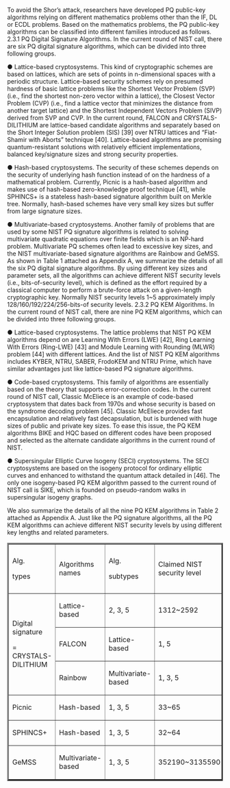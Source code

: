 To avoid the Shor’s attack, researchers have developed PQ public-key algorithms relying on different mathematics problems other than the IF, DL or ECDL problems. Based on the mathematics problems, the PQ public-key algorithms can be classified into different families introduced as follows.
2.3.1 PQ Digital Signature Algorithms. In the current round of NIST call, there are six PQ digital signature algorithms, which can be divided into three following groups.

●	Lattice-based cryptosystems. This kind of cryptographic schemes are based on lattices, which are sets of points in n-dimensional spaces with a periodic structure. Lattice-based security schemes rely on presumed hardness of basic lattice problems like the Shortest Vector Problem (SVP) (i.e., find the shortest non-zero vector within a lattice), the Closest Vector Problem (CVP) (i.e., find a lattice vector that minimizes the distance from another target lattice) and the Shortest Independent Vectors Problem (SIVP) derived from SVP and CVP. In the current round, FALCON and CRYSTALS-DILITHIUM are lattice-based candidate algorithms and separately based on the Short Integer Solution problem (SIS) [39] over NTRU lattices and “Fiat-Shamir with Aborts” technique [40]. Lattice-based algorithms are promising quantum-resistant solutions with relatively efficient implementations, balanced key/signature sizes and strong security properties.

●	Hash-based cryptosystems. The security of these schemes depends on the security of underlying hash function instead of on the hardness of a mathematical problem. Currently, Picnic is a hash-based algorithm and makes use of hash-based zero-knowledge proof technique [41], while SPHINCS+ is a stateless hash-based signature algorithm built on Merkle tree. Normally, hash-based schemes have very small key sizes but suffer from large signature sizes.

●	Multivariate-based cryptosystems. Another family of problems that are used by some NIST PQ signature algorithms is related to solving multivariate quadratic equations over finite fields which is an NP-hard problem. Multivariate PQ schemes often lead to excessive key sizes, and the NIST multivariate-based signature algorithms are Rainbow and GeMSS.
As shown in Table 1 attached as Appendix A, we summarize the details of all the six PQ digital signature algorithms. By using different key sizes and parameter sets, all the algorithms can achieve different NIST security levels (i.e., bits-of-security level), which is defined as the effort required by a classical computer to perform a brute-force attack on a given-length cryptographic key. Normally NIST security levels 1~5 approximately imply 128/160/192/224/256-bits-of security levels.
2.3.2 PQ KEM Algorithms. In the current round of NIST call, there are nine PQ KEM algorithms, which can be divided into three following groups.

●	Lattice-based cryptosystems. The lattice problems that NIST PQ KEM algorithms depend on are Learning With Errors (LWE) [42], Ring Learning With Errors (Ring-LWE) [43] and Module Learning with Rounding (MLWR) problem [44] with different lattices. And the list of NIST PQ KEM algorithms includes KYBER, NTRU, SABER, FrodoKEM and NTRU Prime, which have similar advantages just like lattice-based PQ signature algorithms.

●	Code-based cryptosystems. This family of algorithms are essentially based on the theory that supports error-correction codes. In the current round of NIST call, Classic McEliece is an example of code-based cryptosystem that dates back from 1970s and whose security is based on the syndrome decoding problem [45]. Classic McEliece provides fast encapsulation and relatively fast decapsulation, but is burdened with huge sizes of public and private key sizes. To ease this issue, the PQ KEM algorithms BIKE and HQC based on different codes have been proposed and selected as the alternate candidate algorithms in the current round of NIST.

●	Supersingular Elliptic Curve Isogeny (SECI) cryptosystems. The SECI cryptosystems are based on the isogeny protocol for ordinary elliptic curves and enhanced to withstand the quantum attack detailed in [46]. The only one isogeny-based PQ KEM algorithm passed to the current round of NIST call is SIKE, which is founded on pseudo-random walks in supersingular isogeny graphs.

We also summarize the details of all the nine PQ KEM algorithms in Table 2 attached as Appendix A. Just like the PQ signature algorithms, all the PQ KEM algorithms can achieve different NIST security levels by using different key lengths and related parameters.

<table class=3DMsoTableGrid border=3D1 cellspacing=3D0 cellpadding=3D0 widt=
h=3D608
 style=3D'width:456.2pt;border-collapse:collapse;border:none;mso-border-alt=
:solid windowtext 1.0pt;
 mso-yfti-tbllook:1184;mso-padding-alt:0cm 5.4pt 0cm 5.4pt'>
 <tr style=3D'mso-yfti-irow:0;mso-yfti-firstrow:yes;height:17.3pt'>
  <td width=3D57 valign=3Dtop style=3D'width:42.55pt;border:solid windowtex=
t 1.0pt;
  border-left:none;mso-border-top-alt:solid windowtext 1.0pt;mso-border-bot=
tom-alt:
  solid windowtext 1.0pt;mso-border-right-alt:solid windowtext .5pt;padding:
  0cm 5.4pt 0cm 5.4pt;height:17.3pt'>
  <p class=3Dtablecolsubhead><span lang=3DEN-US style=3D'font-size:8.0pt;fo=
nt-style:
  normal'>Alg</span><span lang=3DEN-US style=3D'font-size:8.0pt;mso-fareast=
-language:
  ZH-CN;font-style:normal'>.</span><span lang=3DEN-US style=3D'font-size:8.=
0pt;
  font-style:normal'><o:p></o:p></span></p>
  <p class=3Dtablecolsubhead><span lang=3DEN-US style=3D'font-size:8.0pt;fo=
nt-style:
  normal'>types<o:p></o:p></span></p>
  </td>
  <td width=3D101 style=3D'width:75.6pt;border:solid windowtext 1.0pt;borde=
r-left:
  none;mso-border-top-alt:solid windowtext 1.0pt;mso-border-bottom-alt:soli=
d windowtext 1.0pt;
  mso-border-right-alt:solid windowtext .5pt;padding:0cm 5.4pt 0cm 5.4pt;
  height:17.3pt'>
  <p class=3Dtablecolsubhead><span lang=3DEN-US style=3D'font-size:8.0pt;co=
lor:black;
  mso-themecolor:text1;font-style:normal'>Algorithms names</span><span
  lang=3DEN-US style=3D'font-size:8.0pt;mso-fareast-font-family:宋体;mso-fa=
reast-theme-font:
  minor-fareast;color:black;mso-themecolor:text1;mso-fareast-language:ZH-CN;
  font-style:normal'><o:p></o:p></span></p>
  </td>
  <td width=3D98 valign=3Dtop style=3D'width:73.25pt;border:solid windowtex=
t 1.0pt;
  border-left:none;mso-border-left-alt:solid windowtext .5pt;mso-border-top=
-alt:
  1.0pt;mso-border-left-alt:.5pt;mso-border-bottom-alt:1.0pt;mso-border-rig=
ht-alt:
  .5pt;mso-border-color-alt:windowtext;mso-border-style-alt:solid;padding:0=
cm 5.4pt 0cm 5.4pt;
  height:17.3pt'>
  <p class=3Dtablecolsubhead><span lang=3DEN-US style=3D'font-size:8.0pt;fo=
nt-style:
  normal'>Alg.<o:p></o:p></span></p>
  <p class=3Dtablecolsubhead><span lang=3DEN-US style=3D'font-size:8.0pt;fo=
nt-style:
  normal'>subtypes<o:p></o:p></span></p>
  </td>
  <td width=3D94 style=3D'width:70.85pt;border:solid windowtext 1.0pt;borde=
r-left:
  none;mso-border-left-alt:solid windowtext .5pt;mso-border-top-alt:1.0pt;
  mso-border-left-alt:.5pt;mso-border-bottom-alt:1.0pt;mso-border-right-alt:
  .5pt;mso-border-color-alt:windowtext;mso-border-style-alt:solid;padding:0=
cm 5.4pt 0cm 5.4pt;
  height:17.3pt'>
  <p class=3Dtablecolsubhead><span lang=3DEN-US style=3D'font-size:8.0pt;fo=
nt-style:
  normal'>Claimed NIST security level<o:p></o:p></span></p>
  </td>
  <td width=3D95 style=3D'width:70.9pt;border:solid windowtext 1.0pt;border=
-left:
  none;mso-border-left-alt:solid windowtext .5pt;mso-border-top-alt:1.0pt;
  mso-border-left-alt:.5pt;mso-border-bottom-alt:1.0pt;mso-border-right-alt:
  .5pt;mso-border-color-alt:windowtext;mso-border-style-alt:solid;padding:0=
cm 5.4pt 0cm 5.4pt;
  height:17.3pt'>
  <p class=3Dtablecolsubhead><span lang=3DEN-US style=3D'font-size:8.0pt;fo=
nt-style:
  normal'>Public key size (bytes)<o:p></o:p></span></p>
  </td>
  <td width=3D76 style=3D'width:2.0cm;border:solid windowtext 1.0pt;border-=
left:
  none;mso-border-left-alt:solid windowtext .5pt;mso-border-top-alt:1.0pt;
  mso-border-left-alt:.5pt;mso-border-bottom-alt:1.0pt;mso-border-right-alt:
  .5pt;mso-border-color-alt:windowtext;mso-border-style-alt:solid;padding:0=
cm 5.4pt 0cm 5.4pt;
  height:17.3pt'>
  <p class=3Dtablecolsubhead><span lang=3DEN-US style=3D'font-size:8.0pt;fo=
nt-style:
  normal'>Private key size (bytes)<o:p></o:p></span></p>
  </td>
  <td width=3D88 valign=3Dtop style=3D'width:66.35pt;border-top:solid windo=
wtext 1.0pt;
  border-left:none;border-bottom:solid windowtext 1.0pt;border-right:none;
  mso-border-left-alt:solid windowtext .5pt;padding:0cm 5.4pt 0cm 5.4pt;
  height:17.3pt'>
  <p class=3Dtablecolsubhead><span lang=3DEN-US style=3D'font-size:8.0pt;fo=
nt-style:
  normal'>Signature<o:p></o:p></span></p>
  <p class=3Dtablecolsubhead><span lang=3DEN-US style=3D'font-size:8.0pt;fo=
nt-style:
  normal'>size (bytes)<o:p></o:p></span></p>
  </td>
 </tr>
 <tr style=3D'mso-yfti-irow:1;height:10.5pt'>
  <td width=3D57 rowspan=3D6 style=3D'width:42.55pt;border-top:none;border-=
left:none;
  border-bottom:solid windowtext 1.0pt;border-right:solid windowtext 1.0pt;
  mso-border-top-alt:solid windowtext 1.0pt;mso-border-top-alt:solid window=
text 1.0pt;
  mso-border-bottom-alt:solid windowtext 1.0pt;mso-border-right-alt:solid w=
indowtext .5pt;
  background:white;mso-background-themecolor:background1;padding:0cm 5.4pt =
0cm 5.4pt;
  height:10.5pt'>
  <p class=3Dtablecopy align=3Dcenter style=3D'text-align:center'><span lan=
g=3DEN-US
  style=3D'font-family:"Linux Libertine";color:black;mso-color-alt:windowte=
xt'>Digital
  signature</span><span lang=3DEN-US style=3D'font-family:"Linux Libertine"=
'><o:p></o:p></span></p>
  </td>
  <td width=3D101 valign=3Dtop style=3D'width:75.6pt;border-top:none;border=
-left:
  none;border-bottom:solid windowtext 1.0pt;border-right:solid windowtext 1=
.0pt;
  mso-border-top-alt:solid windowtext 1.0pt;mso-border-top-alt:solid window=
text 1.0pt;
  mso-border-bottom-alt:solid windowtext .5pt;mso-border-right-alt:solid wi=
ndowtext .5pt;
  background:#DBE5F1;mso-background-themecolor:accent1;mso-background-theme=
tint:
  51;padding:0cm 5.4pt 0cm 5.4pt;height:10.5pt'>
  <p class=3Dtablecopy align=3Dleft style=3D'text-align:left'><span lang=3D=
EN-US
  style=3D'font-family:"Linux Libertine";color:black;mso-themecolor:text1'>=
CRYSTALS-DILITHIUM<o:p></o:p></span></p>
  </td>
  <td width=3D98 style=3D'width:73.25pt;border-top:none;border-left:none;
  border-bottom:solid windowtext 1.0pt;border-right:solid windowtext 1.0pt;
  mso-border-top-alt:solid windowtext 1.0pt;mso-border-left-alt:solid windo=
wtext .5pt;
  mso-border-alt:solid windowtext .5pt;mso-border-top-alt:solid windowtext =
1.0pt;
  background:#DBE5F1;mso-background-themecolor:accent1;mso-background-theme=
tint:
  51;padding:0cm 5.4pt 0cm 5.4pt;height:10.5pt'>
  <p class=3DMsoNormal><span lang=3DEN-US style=3D'font-size:8.0pt;line-hei=
ght:110%;
  mso-bidi-font-family:"Times New Roman";color:black;mso-color-alt:windowte=
xt;
  mso-no-proof:yes'>Lattice-based</span><span lang=3DEN-US style=3D'font-si=
ze:8.0pt;
  line-height:110%;mso-bidi-font-family:"Times New Roman";mso-no-proof:yes'=
><o:p></o:p></span></p>
  </td>
  <td width=3D94 style=3D'width:70.85pt;border-top:none;border-left:none;
  border-bottom:solid windowtext 1.0pt;border-right:solid windowtext 1.0pt;
  mso-border-top-alt:solid windowtext 1.0pt;mso-border-left-alt:solid windo=
wtext .5pt;
  mso-border-alt:solid windowtext .5pt;mso-border-top-alt:solid windowtext =
1.0pt;
  background:#DBE5F1;mso-background-themecolor:accent1;mso-background-theme=
tint:
  51;padding:0cm 5.4pt 0cm 5.4pt;height:10.5pt'>
  <p class=3DMsoNormal><span lang=3DEN-US style=3D'font-size:8.0pt;line-hei=
ght:110%;
  mso-bidi-font-family:"Times New Roman";color:black;mso-color-alt:windowte=
xt;
  mso-no-proof:yes'>2, 3, 5</span><span lang=3DEN-US style=3D'font-size:8.0=
pt;
  line-height:110%;mso-bidi-font-family:"Times New Roman";mso-no-proof:yes'=
><o:p></o:p></span></p>
  </td>
  <td width=3D95 style=3D'width:70.9pt;border-top:none;border-left:none;bor=
der-bottom:
  solid windowtext 1.0pt;border-right:solid windowtext 1.0pt;mso-border-top=
-alt:
  solid windowtext 1.0pt;mso-border-left-alt:solid windowtext .5pt;mso-bord=
er-alt:
  solid windowtext .5pt;mso-border-top-alt:solid windowtext 1.0pt;backgroun=
d:
  #DBE5F1;mso-background-themecolor:accent1;mso-background-themetint:51;
  padding:0cm 5.4pt 0cm 5.4pt;height:10.5pt'>
  <p class=3DMsoNormal><span lang=3DEN-US style=3D'font-size:8.0pt;line-hei=
ght:110%;
  mso-bidi-font-family:"Times New Roman";color:black;mso-color-alt:windowte=
xt;
  mso-no-proof:yes'>1312</span><span lang=3DEN-US style=3D'font-size:8.0pt;
  line-height:110%;mso-bidi-font-family:"Times New Roman";color:black;
  mso-color-alt:windowtext'>~2592</span><span lang=3DEN-US style=3D'font-si=
ze:8.0pt;
  line-height:110%;mso-bidi-font-family:"Times New Roman";mso-no-proof:yes'=
><o:p></o:p></span></p>
  </td>
  <td width=3D76 style=3D'width:2.0cm;border-top:none;border-left:none;bord=
er-bottom:
  solid windowtext 1.0pt;border-right:solid windowtext 1.0pt;mso-border-top=
-alt:
  solid windowtext 1.0pt;mso-border-left-alt:solid windowtext .5pt;mso-bord=
er-alt:
  solid windowtext .5pt;mso-border-top-alt:solid windowtext 1.0pt;backgroun=
d:
  #DBE5F1;mso-background-themecolor:accent1;mso-background-themetint:51;
  padding:0cm 5.4pt 0cm 5.4pt;height:10.5pt'>
  <p class=3DMsoNormal><span lang=3DEN-US style=3D'font-size:8.0pt;line-hei=
ght:110%;
  mso-bidi-font-family:"Times New Roman";color:black;mso-color-alt:windowte=
xt;
  mso-no-proof:yes'>2528</span><span lang=3DEN-US style=3D'font-size:8.0pt;
  line-height:110%;mso-bidi-font-family:"Times New Roman";color:black;
  mso-color-alt:windowtext'>~4864</span><span lang=3DEN-US style=3D'font-si=
ze:8.0pt;
  line-height:110%;mso-bidi-font-family:"Times New Roman";mso-no-proof:yes'=
><o:p></o:p></span></p>
  </td>
  <td width=3D88 style=3D'width:66.35pt;border:none;border-bottom:solid win=
dowtext 1.0pt;
  mso-border-top-alt:solid windowtext 1.0pt;mso-border-left-alt:solid windo=
wtext .5pt;
  mso-border-top-alt:solid windowtext 1.0pt;mso-border-left-alt:solid windo=
wtext .5pt;
  mso-border-bottom-alt:solid windowtext .5pt;background:#DBE5F1;mso-backgr=
ound-themecolor:
  accent1;mso-background-themetint:51;padding:0cm 5.4pt 0cm 5.4pt;height:10=
.5pt'>
  <p class=3DMsoNormal><span lang=3DEN-US style=3D'font-size:8.0pt;line-hei=
ght:110%;
  mso-bidi-font-family:"Times New Roman";color:black;mso-color-alt:windowte=
xt;
  mso-no-proof:yes'>2420</span><span lang=3DEN-US style=3D'font-size:8.0pt;
  line-height:110%;mso-bidi-font-family:"Times New Roman";color:black;
  mso-color-alt:windowtext'>~4595</span><span lang=3DEN-US style=3D'font-si=
ze:8.0pt;
  line-height:110%;mso-bidi-font-family:"Times New Roman";mso-no-proof:yes'=
><o:p></o:p></span></p>
  </td>
 </tr>
 <tr style=3D'mso-yfti-irow:2;height:11.05pt'>
  <td width=3D101 valign=3Dtop style=3D'width:75.6pt;border-top:none;border=
-left:
  none;border-bottom:solid windowtext 1.0pt;border-right:solid windowtext 1=
.0pt;
  mso-border-top-alt:solid windowtext .5pt;mso-border-top-alt:solid windowt=
ext .5pt;
  mso-border-bottom-alt:solid windowtext .5pt;mso-border-right-alt:solid wi=
ndowtext .5pt;
  background:#DBE5F1;mso-background-themecolor:accent1;mso-background-theme=
tint:
  51;padding:0cm 5.4pt 0cm 5.4pt;height:11.05pt'>
  <p class=3DMsoNormal align=3Dleft style=3D'text-align:left'><span lang=3D=
EN-US
  style=3D'font-size:8.0pt;line-height:110%;mso-bidi-font-family:"Times New=
 Roman";
  color:black;mso-themecolor:text1'>FALCON<o:p></o:p></span></p>
  </td>
  <td width=3D98 valign=3Dtop style=3D'width:73.25pt;border-top:none;border=
-left:
  none;border-bottom:solid windowtext 1.0pt;border-right:solid windowtext 1=
.0pt;
  mso-border-top-alt:solid windowtext .5pt;mso-border-left-alt:solid window=
text .5pt;
  mso-border-alt:solid windowtext .5pt;background:#DBE5F1;mso-background-th=
emecolor:
  accent1;mso-background-themetint:51;padding:0cm 5.4pt 0cm 5.4pt;height:11=
.05pt'>
  <p class=3DMsoNormal align=3Dleft style=3D'text-align:left'><span lang=3D=
EN-US
  style=3D'font-size:8.0pt;line-height:110%;mso-bidi-font-family:"Times New=
 Roman";
  color:black;mso-color-alt:windowtext'>Lattice-based</span><span lang=3DEN=
-US
  style=3D'font-size:8.0pt;line-height:110%;mso-bidi-font-family:"Times New=
 Roman"'><o:p></o:p></span></p>
  </td>
  <td width=3D94 valign=3Dtop style=3D'width:70.85pt;border-top:none;border=
-left:
  none;border-bottom:solid windowtext 1.0pt;border-right:solid windowtext 1=
.0pt;
  mso-border-top-alt:solid windowtext .5pt;mso-border-left-alt:solid window=
text .5pt;
  mso-border-alt:solid windowtext .5pt;background:#DBE5F1;mso-background-th=
emecolor:
  accent1;mso-background-themetint:51;padding:0cm 5.4pt 0cm 5.4pt;height:11=
.05pt'>
  <p class=3DMsoNormal align=3Dleft style=3D'text-align:left'><span lang=3D=
EN-US
  style=3D'font-size:8.0pt;line-height:110%;mso-bidi-font-family:"Times New=
 Roman";
  color:black;mso-color-alt:windowtext'>1, 5</span><span lang=3DEN-US
  style=3D'font-size:8.0pt;line-height:110%;mso-bidi-font-family:"Times New=
 Roman"'><o:p></o:p></span></p>
  </td>
  <td width=3D95 valign=3Dtop style=3D'width:70.9pt;border-top:none;border-=
left:none;
  border-bottom:solid windowtext 1.0pt;border-right:solid windowtext 1.0pt;
  mso-border-top-alt:solid windowtext .5pt;mso-border-left-alt:solid window=
text .5pt;
  mso-border-alt:solid windowtext .5pt;background:#DBE5F1;mso-background-th=
emecolor:
  accent1;mso-background-themetint:51;padding:0cm 5.4pt 0cm 5.4pt;height:11=
.05pt'>
  <p class=3DMsoNormal align=3Dleft style=3D'text-align:left'><span lang=3D=
EN-US
  style=3D'font-size:8.0pt;line-height:110%;mso-bidi-font-family:"Times New=
 Roman";
  color:black;mso-color-alt:windowtext'>897~1793</span><span lang=3DEN-US
  style=3D'font-size:8.0pt;line-height:110%;mso-bidi-font-family:"Times New=
 Roman"'><o:p></o:p></span></p>
  </td>
  <td width=3D76 valign=3Dtop style=3D'width:2.0cm;border-top:none;border-l=
eft:none;
  border-bottom:solid windowtext 1.0pt;border-right:solid windowtext 1.0pt;
  mso-border-top-alt:solid windowtext .5pt;mso-border-left-alt:solid window=
text .5pt;
  mso-border-alt:solid windowtext .5pt;background:#DBE5F1;mso-background-th=
emecolor:
  accent1;mso-background-themetint:51;padding:0cm 5.4pt 0cm 5.4pt;height:11=
.05pt'>
  <p class=3DMsoNormal align=3Dleft style=3D'text-align:left'><span lang=3D=
EN-US
  style=3D'font-size:8.0pt;line-height:110%;mso-bidi-font-family:"Times New=
 Roman";
  color:black;mso-color-alt:windowtext'>1281~2305</span><span lang=3DEN-US
  style=3D'font-size:8.0pt;line-height:110%;mso-bidi-font-family:"Times New=
 Roman"'><o:p></o:p></span></p>
  </td>
  <td width=3D88 valign=3Dtop style=3D'width:66.35pt;border:none;border-bot=
tom:solid windowtext 1.0pt;
  mso-border-top-alt:solid windowtext .5pt;mso-border-left-alt:solid window=
text .5pt;
  mso-border-top-alt:solid windowtext .5pt;mso-border-left-alt:solid window=
text .5pt;
  mso-border-bottom-alt:solid windowtext .5pt;background:#DBE5F1;mso-backgr=
ound-themecolor:
  accent1;mso-background-themetint:51;padding:0cm 5.4pt 0cm 5.4pt;height:11=
.05pt'>
  <p class=3DMsoNormal align=3Dleft style=3D'text-align:left'><span lang=3D=
EN-US
  style=3D'font-size:8.0pt;line-height:110%;mso-bidi-font-family:"Times New=
 Roman";
  color:black;mso-color-alt:windowtext'>690~1330</span><span lang=3DEN-US
  style=3D'font-size:8.0pt;line-height:110%;mso-bidi-font-family:"Times New=
 Roman"'><o:p></o:p></span></p>
  </td>
 </tr>
 <tr style=3D'mso-yfti-irow:3;height:11.05pt'>
  <td width=3D101 valign=3Dtop style=3D'width:75.6pt;border-top:none;border=
-left:
  none;border-bottom:solid windowtext 1.0pt;border-right:solid windowtext 1=
.0pt;
  mso-border-top-alt:solid windowtext .5pt;mso-border-top-alt:solid windowt=
ext .5pt;
  mso-border-bottom-alt:solid windowtext .5pt;mso-border-right-alt:solid wi=
ndowtext .5pt;
  background:#DBE5F1;mso-background-themecolor:accent1;mso-background-theme=
tint:
  51;padding:0cm 5.4pt 0cm 5.4pt;height:11.05pt'>
  <p class=3DMsoNormal align=3Dleft style=3D'text-align:left'><span lang=3D=
EN-US
  style=3D'font-size:8.0pt;line-height:110%;mso-bidi-font-family:"Times New=
 Roman";
  color:black;mso-color-alt:windowtext'>Rainbow</span><span lang=3DEN-US
  style=3D'font-size:8.0pt;line-height:110%;mso-bidi-font-family:"Times New=
 Roman"'><o:p></o:p></span></p>
  </td>
  <td width=3D98 valign=3Dtop style=3D'width:73.25pt;border-top:none;border=
-left:
  none;border-bottom:solid windowtext 1.0pt;border-right:solid windowtext 1=
.0pt;
  mso-border-top-alt:solid windowtext .5pt;mso-border-left-alt:solid window=
text .5pt;
  mso-border-alt:solid windowtext .5pt;background:#DBE5F1;mso-background-th=
emecolor:
  accent1;mso-background-themetint:51;padding:0cm 5.4pt 0cm 5.4pt;height:11=
.05pt'>
  <p class=3DMsoNormal align=3Dleft style=3D'text-align:left'><span lang=3D=
EN-US
  style=3D'font-size:8.0pt;line-height:110%;mso-bidi-font-family:"Times New=
 Roman";
  color:black;mso-color-alt:windowtext'>Multivariate-based</span><span
  lang=3DEN-US style=3D'font-size:8.0pt;line-height:110%;mso-bidi-font-fami=
ly:"Times New Roman"'><o:p></o:p></span></p>
  </td>
  <td width=3D94 valign=3Dtop style=3D'width:70.85pt;border-top:none;border=
-left:
  none;border-bottom:solid windowtext 1.0pt;border-right:solid windowtext 1=
.0pt;
  mso-border-top-alt:solid windowtext .5pt;mso-border-left-alt:solid window=
text .5pt;
  mso-border-alt:solid windowtext .5pt;background:#DBE5F1;mso-background-th=
emecolor:
  accent1;mso-background-themetint:51;padding:0cm 5.4pt 0cm 5.4pt;height:11=
.05pt'>
  <p class=3DMsoNormal align=3Dleft style=3D'text-align:left'><span lang=3D=
EN-US
  style=3D'font-size:8.0pt;line-height:110%;mso-bidi-font-family:"Times New=
 Roman";
  color:black;mso-color-alt:windowtext'>1, 3, 5</span><span lang=3DEN-US
  style=3D'font-size:8.0pt;line-height:110%;mso-bidi-font-family:"Times New=
 Roman"'><o:p></o:p></span></p>
  </td>
  <td width=3D95 valign=3Dtop style=3D'width:70.9pt;border-top:none;border-=
left:none;
  border-bottom:solid windowtext 1.0pt;border-right:solid windowtext 1.0pt;
  mso-border-top-alt:solid windowtext .5pt;mso-border-left-alt:solid window=
text .5pt;
  mso-border-alt:solid windowtext .5pt;background:#DBE5F1;mso-background-th=
emecolor:
  accent1;mso-background-themetint:51;padding:0cm 5.4pt 0cm 5.4pt;height:11=
.05pt'>
  <p class=3DMsoNormal align=3Dleft style=3D'text-align:left'><span lang=3D=
EN-US
  style=3D'font-size:8.0pt;line-height:110%;mso-bidi-font-family:"Times New=
 Roman";
  color:black;mso-color-alt:windowtext'>60192~1930600</span><span lang=3DEN=
-US
  style=3D'font-size:8.0pt;line-height:110%;mso-bidi-font-family:"Times New=
 Roman"'><o:p></o:p></span></p>
  </td>
  <td width=3D76 valign=3Dtop style=3D'width:2.0cm;border-top:none;border-l=
eft:none;
  border-bottom:solid windowtext 1.0pt;border-right:solid windowtext 1.0pt;
  mso-border-top-alt:solid windowtext .5pt;mso-border-left-alt:solid window=
text .5pt;
  mso-border-alt:solid windowtext .5pt;background:#DBE5F1;mso-background-th=
emecolor:
  accent1;mso-background-themetint:51;padding:0cm 5.4pt 0cm 5.4pt;height:11=
.05pt'>
  <p class=3DMsoNormal align=3Dleft style=3D'text-align:left'><span lang=3D=
EN-US
  style=3D'font-size:8.0pt;line-height:110%;mso-bidi-font-family:"Times New=
 Roman";
  color:black;mso-color-alt:windowtext'>64~1408736</span><span lang=3DEN-US
  style=3D'font-size:8.0pt;line-height:110%;mso-bidi-font-family:"Times New=
 Roman"'><o:p></o:p></span></p>
  </td>
  <td width=3D88 valign=3Dtop style=3D'width:66.35pt;border:none;border-bot=
tom:solid windowtext 1.0pt;
  mso-border-top-alt:solid windowtext .5pt;mso-border-left-alt:solid window=
text .5pt;
  mso-border-top-alt:solid windowtext .5pt;mso-border-left-alt:solid window=
text .5pt;
  mso-border-bottom-alt:solid windowtext .5pt;background:#DBE5F1;mso-backgr=
ound-themecolor:
  accent1;mso-background-themetint:51;padding:0cm 5.4pt 0cm 5.4pt;height:11=
.05pt'>
  <p class=3DMsoNormal align=3Dleft style=3D'text-align:left'><span lang=3D=
EN-US
  style=3D'font-size:8.0pt;line-height:110%;mso-bidi-font-family:"Times New=
 Roman";
  color:black;mso-color-alt:windowtext'>66~212</span><span lang=3DEN-US
  style=3D'font-size:8.0pt;line-height:110%;mso-bidi-font-family:"Times New=
 Roman"'><o:p></o:p></span></p>
  </td>
 </tr>
 <tr style=3D'mso-yfti-irow:4;height:11.05pt'>
  <td width=3D101 valign=3Dtop style=3D'width:75.6pt;border-top:none;border=
-left:
  none;border-bottom:solid windowtext 1.0pt;border-right:solid windowtext 1=
.0pt;
  mso-border-top-alt:solid windowtext .5pt;mso-border-top-alt:solid windowt=
ext .5pt;
  mso-border-bottom-alt:solid windowtext .5pt;mso-border-right-alt:solid wi=
ndowtext .5pt;
  background:white;mso-background-themecolor:background1;padding:0cm 5.4pt =
0cm 5.4pt;
  height:11.05pt'>
  <p class=3DMsoNormal align=3Dleft style=3D'text-align:left'><span lang=3D=
EN-US
  style=3D'font-size:8.0pt;line-height:110%;mso-bidi-font-family:"Times New=
 Roman";
  color:black;mso-color-alt:windowtext'>Picnic</span><span lang=3DEN-US
  style=3D'font-size:8.0pt;line-height:110%;mso-bidi-font-family:"Times New=
 Roman"'><o:p></o:p></span></p>
  </td>
  <td width=3D98 valign=3Dtop style=3D'width:73.25pt;border-top:none;border=
-left:
  none;border-bottom:solid windowtext 1.0pt;border-right:solid windowtext 1=
.0pt;
  mso-border-top-alt:solid windowtext .5pt;mso-border-left-alt:solid window=
text .5pt;
  mso-border-alt:solid windowtext .5pt;background:white;mso-background-them=
ecolor:
  background1;padding:0cm 5.4pt 0cm 5.4pt;height:11.05pt'>
  <p class=3DMsoNormal align=3Dleft style=3D'text-align:left'><span lang=3D=
EN-US
  style=3D'font-size:8.0pt;line-height:110%;mso-bidi-font-family:"Times New=
 Roman";
  color:black;mso-color-alt:windowtext'>Hash-based</span><span lang=3DEN-US
  style=3D'font-size:8.0pt;line-height:110%;mso-bidi-font-family:"Times New=
 Roman"'><o:p></o:p></span></p>
  </td>
  <td width=3D94 valign=3Dtop style=3D'width:70.85pt;border-top:none;border=
-left:
  none;border-bottom:solid windowtext 1.0pt;border-right:solid windowtext 1=
.0pt;
  mso-border-top-alt:solid windowtext .5pt;mso-border-left-alt:solid window=
text .5pt;
  mso-border-alt:solid windowtext .5pt;background:white;mso-background-them=
ecolor:
  background1;padding:0cm 5.4pt 0cm 5.4pt;height:11.05pt'>
  <p class=3DMsoNormal align=3Dleft style=3D'text-align:left'><span lang=3D=
EN-US
  style=3D'font-size:8.0pt;line-height:110%;mso-bidi-font-family:"Times New=
 Roman";
  color:black;mso-color-alt:windowtext'>1, 3, 5</span><span lang=3DEN-US
  style=3D'font-size:8.0pt;line-height:110%;mso-bidi-font-family:"Times New=
 Roman"'><o:p></o:p></span></p>
  </td>
  <td width=3D95 valign=3Dtop style=3D'width:70.9pt;border-top:none;border-=
left:none;
  border-bottom:solid windowtext 1.0pt;border-right:solid windowtext 1.0pt;
  mso-border-top-alt:solid windowtext .5pt;mso-border-left-alt:solid window=
text .5pt;
  mso-border-alt:solid windowtext .5pt;background:white;mso-background-them=
ecolor:
  background1;padding:0cm 5.4pt 0cm 5.4pt;height:11.05pt'>
  <p class=3DMsoNormal align=3Dleft style=3D'text-align:left'><span lang=3D=
EN-US
  style=3D'font-size:8.0pt;line-height:110%;mso-bidi-font-family:"Times New=
 Roman";
  color:black;mso-color-alt:windowtext'>33~65</span><span lang=3DEN-US
  style=3D'font-size:8.0pt;line-height:110%;mso-bidi-font-family:"Times New=
 Roman"'><o:p></o:p></span></p>
  </td>
  <td width=3D76 valign=3Dtop style=3D'width:2.0cm;border-top:none;border-l=
eft:none;
  border-bottom:solid windowtext 1.0pt;border-right:solid windowtext 1.0pt;
  mso-border-top-alt:solid windowtext .5pt;mso-border-left-alt:solid window=
text .5pt;
  mso-border-alt:solid windowtext .5pt;background:white;mso-background-them=
ecolor:
  background1;padding:0cm 5.4pt 0cm 5.4pt;height:11.05pt'>
  <p class=3DMsoNormal align=3Dleft style=3D'text-align:left'><span lang=3D=
EN-US
  style=3D'font-size:8.0pt;line-height:110%;mso-bidi-font-family:"Times New=
 Roman";
  color:black;mso-color-alt:windowtext'>49~97</span><span lang=3DEN-US
  style=3D'font-size:8.0pt;line-height:110%;mso-bidi-font-family:"Times New=
 Roman"'><o:p></o:p></span></p>
  </td>
  <td width=3D88 valign=3Dtop style=3D'width:66.35pt;border:none;border-bot=
tom:solid windowtext 1.0pt;
  mso-border-top-alt:solid windowtext .5pt;mso-border-left-alt:solid window=
text .5pt;
  mso-border-top-alt:solid windowtext .5pt;mso-border-left-alt:solid window=
text .5pt;
  mso-border-bottom-alt:solid windowtext .5pt;background:white;mso-backgrou=
nd-themecolor:
  background1;padding:0cm 5.4pt 0cm 5.4pt;height:11.05pt'>
  <p class=3DMsoNormal align=3Dleft style=3D'text-align:left'><span lang=3D=
EN-US
  style=3D'font-size:8.0pt;line-height:110%;mso-bidi-font-family:"Times New=
 Roman";
  color:black;mso-color-alt:windowtext'>34036~209510</span><span lang=3DEN-=
US
  style=3D'font-size:8.0pt;line-height:110%;mso-bidi-font-family:"Times New=
 Roman"'><o:p></o:p></span></p>
  </td>
 </tr>
 <tr style=3D'mso-yfti-irow:5;height:11.05pt'>
  <td width=3D101 valign=3Dtop style=3D'width:75.6pt;border-top:none;border=
-left:
  none;border-bottom:solid windowtext 1.0pt;border-right:solid windowtext 1=
.0pt;
  mso-border-top-alt:solid windowtext .5pt;mso-border-top-alt:solid windowt=
ext .5pt;
  mso-border-bottom-alt:solid windowtext .5pt;mso-border-right-alt:solid wi=
ndowtext .5pt;
  background:white;mso-background-themecolor:background1;padding:0cm 5.4pt =
0cm 5.4pt;
  height:11.05pt'>
  <p class=3DMsoNormal align=3Dleft style=3D'text-align:left'><span lang=3D=
EN-US
  style=3D'font-size:8.0pt;line-height:110%;mso-bidi-font-family:"Times New=
 Roman";
  color:black;mso-color-alt:windowtext'>SPHINCS+</span><span lang=3DEN-US
  style=3D'font-size:8.0pt;line-height:110%;mso-bidi-font-family:"Times New=
 Roman"'><o:p></o:p></span></p>
  </td>
  <td width=3D98 valign=3Dtop style=3D'width:73.25pt;border-top:none;border=
-left:
  none;border-bottom:solid windowtext 1.0pt;border-right:solid windowtext 1=
.0pt;
  mso-border-top-alt:solid windowtext .5pt;mso-border-left-alt:solid window=
text .5pt;
  mso-border-alt:solid windowtext .5pt;background:white;mso-background-them=
ecolor:
  background1;padding:0cm 5.4pt 0cm 5.4pt;height:11.05pt'>
  <p class=3DMsoNormal align=3Dleft style=3D'text-align:left'><span lang=3D=
EN-US
  style=3D'font-size:8.0pt;line-height:110%;mso-bidi-font-family:"Times New=
 Roman";
  color:black;mso-color-alt:windowtext'>Hash-based</span><span lang=3DEN-US
  style=3D'font-size:8.0pt;line-height:110%;mso-bidi-font-family:"Times New=
 Roman"'><o:p></o:p></span></p>
  </td>
  <td width=3D94 valign=3Dtop style=3D'width:70.85pt;border-top:none;border=
-left:
  none;border-bottom:solid windowtext 1.0pt;border-right:solid windowtext 1=
.0pt;
  mso-border-top-alt:solid windowtext .5pt;mso-border-left-alt:solid window=
text .5pt;
  mso-border-alt:solid windowtext .5pt;background:white;mso-background-them=
ecolor:
  background1;padding:0cm 5.4pt 0cm 5.4pt;height:11.05pt'>
  <p class=3DMsoNormal align=3Dleft style=3D'text-align:left'><span lang=3D=
EN-US
  style=3D'font-size:8.0pt;line-height:110%;mso-bidi-font-family:"Times New=
 Roman";
  color:black;mso-color-alt:windowtext'>1, 3, 5</span><span lang=3DEN-US
  style=3D'font-size:8.0pt;line-height:110%;mso-bidi-font-family:"Times New=
 Roman"'><o:p></o:p></span></p>
  </td>
  <td width=3D95 valign=3Dtop style=3D'width:70.9pt;border-top:none;border-=
left:none;
  border-bottom:solid windowtext 1.0pt;border-right:solid windowtext 1.0pt;
  mso-border-top-alt:solid windowtext .5pt;mso-border-left-alt:solid window=
text .5pt;
  mso-border-alt:solid windowtext .5pt;background:white;mso-background-them=
ecolor:
  background1;padding:0cm 5.4pt 0cm 5.4pt;height:11.05pt'>
  <p class=3DMsoNormal align=3Dleft style=3D'text-align:left'><span lang=3D=
EN-US
  style=3D'font-size:8.0pt;line-height:110%;mso-bidi-font-family:"Times New=
 Roman";
  color:black;mso-color-alt:windowtext'>32~64</span><span lang=3DEN-US
  style=3D'font-size:8.0pt;line-height:110%;mso-bidi-font-family:"Times New=
 Roman"'><o:p></o:p></span></p>
  </td>
  <td width=3D76 valign=3Dtop style=3D'width:2.0cm;border-top:none;border-l=
eft:none;
  border-bottom:solid windowtext 1.0pt;border-right:solid windowtext 1.0pt;
  mso-border-top-alt:solid windowtext .5pt;mso-border-left-alt:solid window=
text .5pt;
  mso-border-alt:solid windowtext .5pt;background:white;mso-background-them=
ecolor:
  background1;padding:0cm 5.4pt 0cm 5.4pt;height:11.05pt'>
  <p class=3DMsoNormal align=3Dleft style=3D'text-align:left'><span lang=3D=
EN-US
  style=3D'font-size:8.0pt;line-height:110%;mso-bidi-font-family:"Times New=
 Roman";
  color:black;mso-color-alt:windowtext'>64~128</span><span lang=3DEN-US
  style=3D'font-size:8.0pt;line-height:110%;mso-bidi-font-family:"Times New=
 Roman"'><o:p></o:p></span></p>
  </td>
  <td width=3D88 valign=3Dtop style=3D'width:66.35pt;border:none;border-bot=
tom:solid windowtext 1.0pt;
  mso-border-top-alt:solid windowtext .5pt;mso-border-left-alt:solid window=
text .5pt;
  mso-border-top-alt:solid windowtext .5pt;mso-border-left-alt:solid window=
text .5pt;
  mso-border-bottom-alt:solid windowtext .5pt;background:white;mso-backgrou=
nd-themecolor:
  background1;padding:0cm 5.4pt 0cm 5.4pt;height:11.05pt'>
  <p class=3DMsoNormal align=3Dleft style=3D'text-align:left'><span lang=3D=
EN-US
  style=3D'font-size:8.0pt;line-height:110%;mso-bidi-font-family:"Times New=
 Roman";
  color:black;mso-color-alt:windowtext'>7856~49856</span><span lang=3DEN-US
  style=3D'font-size:8.0pt;line-height:110%;mso-bidi-font-family:"Times New=
 Roman"'><o:p></o:p></span></p>
  </td>
 </tr>
 <tr style=3D'mso-yfti-irow:6;mso-yfti-lastrow:yes;height:11.05pt'>
  <td width=3D101 valign=3Dtop style=3D'width:75.6pt;border-top:none;border=
-left:
  none;border-bottom:solid windowtext 1.0pt;border-right:solid windowtext 1=
.0pt;
  mso-border-top-alt:solid windowtext .5pt;mso-border-top-alt:solid windowt=
ext .5pt;
  mso-border-bottom-alt:solid windowtext 1.0pt;mso-border-right-alt:solid w=
indowtext .5pt;
  background:white;mso-background-themecolor:background1;padding:0cm 5.4pt =
0cm 5.4pt;
  height:11.05pt'>
  <p class=3DMsoNormal align=3Dleft style=3D'text-align:left'><span class=
=3DSpellE><span
  lang=3DEN-US style=3D'font-size:8.0pt;line-height:110%;mso-bidi-font-fami=
ly:"Times New Roman";
  color:black;mso-color-alt:windowtext'>GeMSS</span></span><span lang=3DEN-=
US
  style=3D'font-size:8.0pt;line-height:110%;mso-bidi-font-family:"Times New=
 Roman"'><o:p></o:p></span></p>
  </td>
  <td width=3D98 valign=3Dtop style=3D'width:73.25pt;border-top:none;border=
-left:
  none;border-bottom:solid windowtext 1.0pt;border-right:solid windowtext 1=
.0pt;
  mso-border-top-alt:solid windowtext .5pt;mso-border-left-alt:solid window=
text .5pt;
  mso-border-alt:solid windowtext .5pt;mso-border-bottom-alt:solid windowte=
xt 1.0pt;
  background:white;mso-background-themecolor:background1;padding:0cm 5.4pt =
0cm 5.4pt;
  height:11.05pt'>
  <p class=3DMsoNormal align=3Dleft style=3D'text-align:left'><span lang=3D=
EN-US
  style=3D'font-size:8.0pt;line-height:110%;mso-bidi-font-family:"Times New=
 Roman";
  color:black;mso-color-alt:windowtext'>Multivariate-based</span><span
  lang=3DEN-US style=3D'font-size:8.0pt;line-height:110%;mso-bidi-font-fami=
ly:"Times New Roman"'><o:p></o:p></span></p>
  </td>
  <td width=3D94 valign=3Dtop style=3D'width:70.85pt;border-top:none;border=
-left:
  none;border-bottom:solid windowtext 1.0pt;border-right:solid windowtext 1=
.0pt;
  mso-border-top-alt:solid windowtext .5pt;mso-border-left-alt:solid window=
text .5pt;
  mso-border-alt:solid windowtext .5pt;mso-border-bottom-alt:solid windowte=
xt 1.0pt;
  background:white;mso-background-themecolor:background1;padding:0cm 5.4pt =
0cm 5.4pt;
  height:11.05pt'>
  <p class=3DMsoNormal align=3Dleft style=3D'text-align:left'><span lang=3D=
EN-US
  style=3D'font-size:8.0pt;line-height:110%;mso-bidi-font-family:"Times New=
 Roman";
  color:black;mso-color-alt:windowtext'>1, 3, 5</span><span lang=3DEN-US
  style=3D'font-size:8.0pt;line-height:110%;mso-bidi-font-family:"Times New=
 Roman"'><o:p></o:p></span></p>
  </td>
  <td width=3D95 valign=3Dtop style=3D'width:70.9pt;border-top:none;border-=
left:none;
  border-bottom:solid windowtext 1.0pt;border-right:solid windowtext 1.0pt;
  mso-border-top-alt:solid windowtext .5pt;mso-border-left-alt:solid window=
text .5pt;
  mso-border-alt:solid windowtext .5pt;mso-border-bottom-alt:solid windowte=
xt 1.0pt;
  background:white;mso-background-themecolor:background1;padding:0cm 5.4pt =
0cm 5.4pt;
  height:11.05pt'>
  <p class=3DMsoNormal align=3Dleft style=3D'text-align:left'><span lang=3D=
EN-US
  style=3D'font-size:8.0pt;line-height:110%;mso-bidi-font-family:"Times New=
 Roman";
  color:black;mso-color-alt:windowtext'>352190~3135590</span><span lang=3DE=
N-US
  style=3D'font-size:8.0pt;line-height:110%;mso-bidi-font-family:"Times New=
 Roman"'><o:p></o:p></span></p>
  </td>
  <td width=3D76 valign=3Dtop style=3D'width:2.0cm;border-top:none;border-l=
eft:none;
  border-bottom:solid windowtext 1.0pt;border-right:solid windowtext 1.0pt;
  mso-border-top-alt:solid windowtext .5pt;mso-border-left-alt:solid window=
text .5pt;
  mso-border-alt:solid windowtext .5pt;mso-border-bottom-alt:solid windowte=
xt 1.0pt;
  background:white;mso-background-themecolor:background1;padding:0cm 5.4pt =
0cm 5.4pt;
  height:11.05pt'>
  <p class=3DMsoNormal align=3Dleft style=3D'text-align:left'><span lang=3D=
EN-US
  style=3D'font-size:8.0pt;line-height:110%;mso-bidi-font-family:"Times New=
 Roman";
  color:black;mso-color-alt:windowtext'>128~256</span><span lang=3DEN-US
  style=3D'font-size:8.0pt;line-height:110%;mso-bidi-font-family:"Times New=
 Roman"'><o:p></o:p></span></p>
  </td>
  <td width=3D88 valign=3Dtop style=3D'width:66.35pt;border:none;border-bot=
tom:solid windowtext 1.0pt;
  mso-border-top-alt:solid windowtext .5pt;mso-border-left-alt:solid window=
text .5pt;
  background:white;mso-background-themecolor:background1;padding:0cm 5.4pt =
0cm 5.4pt;
  height:11.05pt'>
  <p class=3DMsoNormal align=3Dleft style=3D'text-align:left'><span lang=3D=
EN-US
  style=3D'font-size:8.0pt;line-height:110%;mso-bidi-font-family:"Times New=
 Roman";
  color:black;mso-color-alt:windowtext'>258~600</span><span lang=3DEN-US
  style=3D'font-size:8.0pt;line-height:110%;mso-bidi-font-family:"Times New=
 Roman"'><o:p></o:p></span></p>
  </td>
 </tr>
</table>
